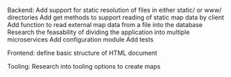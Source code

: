 Backend:
    Add support for static resolution of files in either static/ or www/ directories
    Add get methods to support reading of static map data by client
    Add function to read external map data from a file into the database
    Research the feasability of dividing the application into multiple microservices
    Add configuration module
    Add tests

Frontend:
    define basic structure of HTML document

Tooling:
    Research into tooling options to create maps